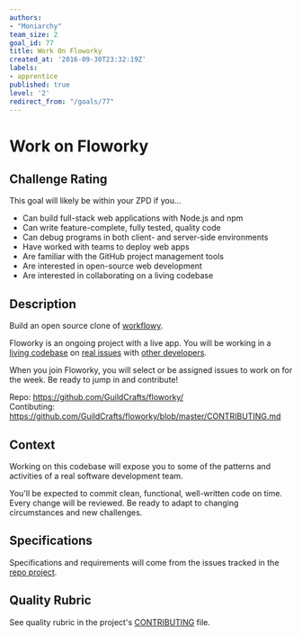```yaml
---
authors:
- "Moniarchy"
team_size: 2
goal_id: 77
title: Work On Floworky
created_at: '2016-09-30T23:32:19Z'
labels:
- apprentice
published: true
level: '2'
redirect_from: "/goals/77"
---
```


# Work on Floworky

## Challenge Rating

This goal will likely be within your ZPD if you...

- Can build full-stack web applications with Node.js and npm
- Can write feature-complete, fully tested, quality code
- Can debug programs in both client- and server-side environments
- Have worked with teams to deploy web apps
- Are familiar with the GitHub project management tools
- Are interested in open-source web development
- Are interested in collaborating on a living codebase

## Description

Build an open source clone of [workflowy](https://workflowy.com/).

Floworky is an ongoing project with a live app. You will be working in a [living codebase](https://github.com/GuildCrafts/floworky/commits/master) on [real issues](https://github.com/GuildCrafts/floworky/issues) with [other developers](https://github.com/GuildCrafts/floworky/graphs/contributors).

When you join Floworky, you will select or be assigned issues to work on for the week. Be ready to jump in and contribute!

Repo: https://github.com/GuildCrafts/floworky/
<br>Contibuting: https://github.com/GuildCrafts/floworky/blob/master/CONTRIBUTING.md

## Context

Working on this codebase will expose you to some of the patterns and activities of a real software development team.

You'll be expected to commit clean, functional, well-written code on time. Every change will be reviewed. Be ready to adapt to changing circumstances and new challenges.

## Specifications

Specifications and requirements will come from the issues tracked in the [repo project](https://github.com/GuildCrafts/floworky/projects/2).

## Quality Rubric

See quality rubric in the project's [CONTRIBUTING](https://github.com/GuildCrafts/floworky/blob/master/CONTRIBUTING.md) file.
